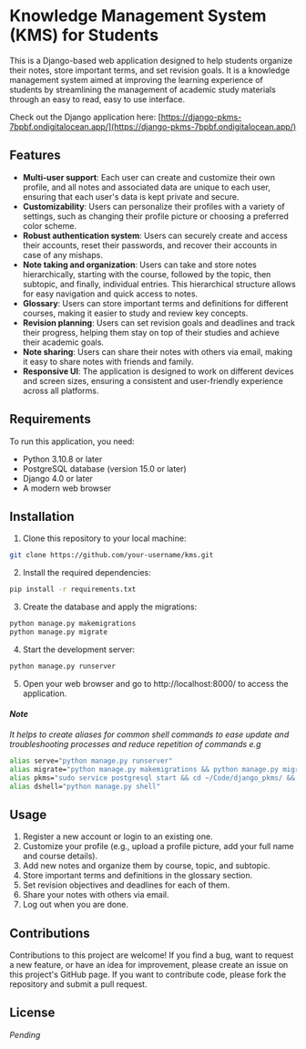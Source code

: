 # Knowledge Management System (KMS) for Students

This is a Django-based web application designed to help students organize their notes, store important terms, and set revision goals. It is a knowledge management system aimed at improving the learning experience of students by streamlining the management of academic study materials through an easy to read, easy to use interface.

Check out the Django application here: [https://django-pkms-7bpbf.ondigitalocean.app/](https://django-pkms-7bpbf.ondigitalocean.app/)

## Features

- **Multi-user support**: Each user can create and customize their own profile, and all notes and associated data are unique to each user, ensuring that each user's data is kept private and secure.
- **Customizability**: Users can personalize their profiles with a variety of settings, such as changing their profile picture or choosing a preferred color scheme.
- **Robust authentication system**: Users can securely create and access their accounts, reset their passwords, and recover their accounts in case of any mishaps.
- **Note taking and organization**: Users can take and store notes hierarchically, starting with the course, followed by the topic, then subtopic, and finally, individual entries. This hierarchical structure allows for easy navigation and quick access to notes.
- **Glossary**: Users can store important terms and definitions for different courses, making it easier to study and review key concepts.
- **Revision planning**: Users can set revision goals and deadlines and track their progress, helping them stay on top of their studies and achieve their academic goals.
- **Note sharing**: Users can share their notes with others via email, making it easy to share notes with friends and family.
- **Responsive UI**: The application is designed to work on different devices and screen sizes, ensuring a consistent and user-friendly experience across all platforms.


## Requirements

To run this application, you need:

- Python 3.10.8 or later
- PostgreSQL database (version 15.0 or later)
- Django 4.0 or later
- A modern web browser

## Installation

1. Clone this repository to your local machine:

```bash
git clone https://github.com/your-username/kms.git
```

2. Install the required dependencies:
```bash
pip install -r requirements.txt
```
3. Create the database and apply the migrations:
```bash
python manage.py makemigrations
python manage.py migrate
```
4. Start the development server:
```bash
python manage.py runserver
```

5. Open your web browser and go to http://localhost:8000/ to access the application.

#### _Note_
_It helps to create aliases for common shell commands to ease update and troubleshooting processes and reduce repetition of commands e.g_
```bash
alias serve="python manage.py runserver"
alias migrate="python manage.py makemigrations && python manage.py migrate"
alias pkms="sudo service postgresql start && cd ~/Code/django_pkms/ && source ~/Code/django_pkms/.venv/bin/activate && serve"
alias dshell="python manage.py shell"
```

## Usage

1. Register a new account or login to an existing one.
2. Customize your profile (e.g., upload a profile picture, add your full name and course details).
3. Add new notes and organize them by course, topic, and subtopic.
4. Store important terms and definitions in the glossary section.
5. Set revision objectives and deadlines for each of them.
6. Share your notes with others via email.
7. Log out when you are done.

## Contributions

Contributions to this project are welcome! If you find a bug, want to request a new feature, or have an idea for improvement, please create an issue on this project's GitHub page. If you want to contribute code, please fork the repository and submit a pull request.

## License
_Pending_
<!-- 
This application is licensed under the MIT License. See the LICENSE file for more details. -->

